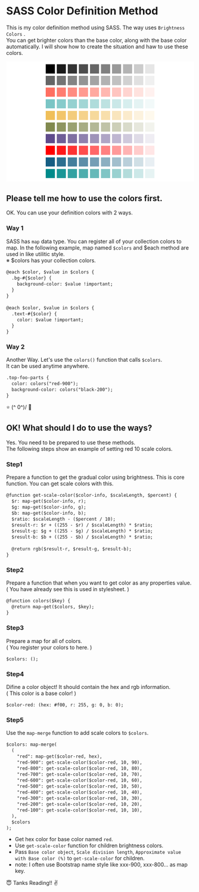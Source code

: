 # SASS Color Definition Method
This is my color definition method using SASS. The way uses `Brightness Colors` .  
You can get brighter colors than the base color, along with the base color automatically.
I will show how to create the situation and haw to use these colors.

![Capture1](https://github.com/masa-sumimoto/sass-color-definition-method/blob/master/env_files/images/capture-1.png)


## Please tell me how to use the colors first.
OK. You can use your definition colors with 2 ways.

### Way 1
SASS has `map` data type. You can register all of your collection colors to map.
In the following example, map named `$colors` and $each method are used in like utilitic style.  
※ $colors has your collection colors.

```
@each $color, $value in $colors {
  .bg-#{$color} {
    background-color: $value !important;
  }
}

@each $color, $value in $colors {
  .text-#{$color} {
    color: $value !important;
  }
}
```

### Way 2
Another Way. Let's use the `colors()` function that calls `$colors`.  
It can be used anytime anywhere.
```
.top-foo-parts {
  color: colors("red-900");
  background-color: colors("black-200");
}
```

:star: (^ 0^)/ :star2:  

## OK! What should I do to use the ways?
Yes. You need to be prepared to use these methods.  
The following steps show an example of setting red 10 scale colors.


### Step1
Prepare a function to get the gradual color using brightness.
This is core function. You can get scale colors with this.

```
@function get-scale-color($color-info, $scaleLength, $percent) {
  $r: map-get($color-info, r);
  $g: map-get($color-info, g);
  $b: map-get($color-info, b);
  $ratio: $scaleLength - ($percent / 10);
  $result-r: $r + ((255 - $r) / $scaleLength) * $ratio;
  $result-g: $g + ((255 - $g) / $scaleLength) * $ratio;
  $result-b: $b + ((255 - $b) / $scaleLength) * $ratio;

  @return rgb($result-r, $result-g, $result-b);
}
```

### Step2
Prepare a function that when you want to get color as any properties value.  
( You have already see this is used in stylesheet. )
```
@function colors($key) {
  @return map-get($colors, $key);
}
```

### Step3
Prepare a map for all of colors.  
( You register your colors to here. )
```
$colors: ();
```

### Step4
Difine a color object!
It should contain the hex and rgb information.  
( This color is a base color! )
```
$color-red: (hex: #f00, r: 255, g: 0, b: 0);
```

### Step5
Use the `map-merge` function to add scale colors to `$colors`. 
```
$colors: map-merge(
  (
    "red": map-get($color-red, hex),
    "red-900": get-scale-color($color-red, 10, 90),
    "red-800": get-scale-color($color-red, 10, 80),
    "red-700": get-scale-color($color-red, 10, 70),
    "red-600": get-scale-color($color-red, 10, 60),
    "red-500": get-scale-color($color-red, 10, 50),
    "red-400": get-scale-color($color-red, 10, 40),
    "red-300": get-scale-color($color-red, 10, 30),
    "red-200": get-scale-color($color-red, 10, 20),
    "red-100": get-scale-color($color-red, 10, 10),
  ),
  $colors
);
```
- Get hex color for base color named `red`.
- Use `get-scale-color` function for children brightness colors.
- Pass `Base color object`, `Scale division length`, `Approximate value with Base color (%)` to `get-scale-color` for children.
- note: I often use Bootstrap name style like xxx-900, xxx-800... as map key.


:innocent: Tanks Reading!! :v:
